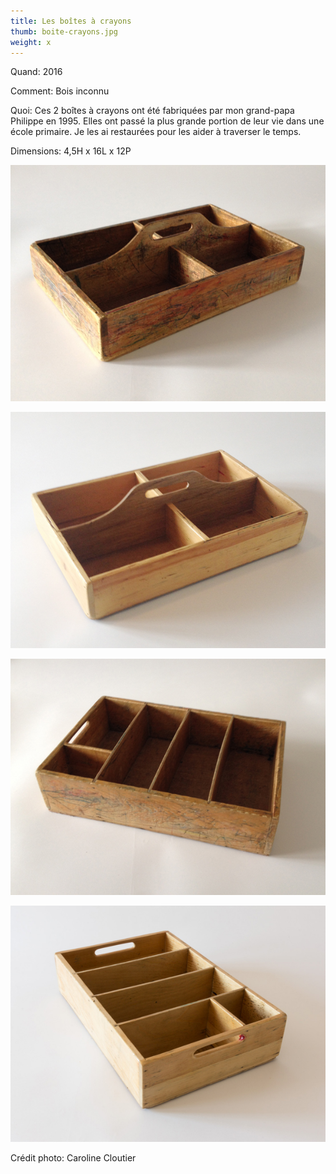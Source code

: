 ```yaml
---
title: Les boîtes à crayons
thumb: boite-crayons.jpg
weight: x
---
```


Quand: 2016

Comment: Bois inconnu

Quoi: Ces 2 boîtes à crayons ont été fabriquées par mon grand-papa Philippe en 1995. Elles ont passé la plus grande portion de leur vie dans une école primaire. Je les ai restaurées pour les aider à traverser le temps. 

Dimensions: 4,5H x 16L x 12P

![](/img/boite-crayons-01.jpg)

![](/img/boite-crayons-02.jpg)

![](/img/boite-crayons-03.jpg)

![](/img/boite-crayons-04.jpg)


Crédit photo: Caroline Cloutier
